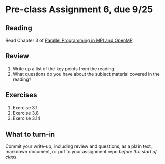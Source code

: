 # Pre-class Assignment 6, due 9/25

## Reading

Read Chapter 3 of [Parallel Programming in MPI and OpenMP](https://cmse-courses.slack.com/files/UC9P697JS/FCG8WB42Z/eijkhoutparcomp.pdf).

## Review

1. Write up a list of the key points from the reading.
2. What questions do you have about the subject material covered in the reading?

## Exercises

1. Exercise 3.1
2. Exercise 3.8
3. Exercise 3.14

## What to turn-in

Commit your write-up, including review and questions, as a plain text, markdown document, or pdf to your assignment repo _before the start of class_.